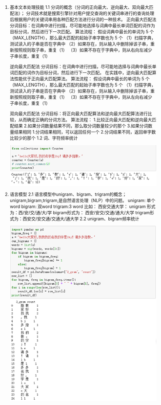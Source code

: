 1. 基本文本处理技能
  1.1 分词的概念（分词的正向最大、逆向最大、双向最大匹配法）；
    分词技术就是搜索引擎针对用户提交查询的关键词串进行的查询处理后根据用户的关键词串用各种匹配方法进行分词的一种技术。
    正向最大匹配法
    分词目标：在词典中进行扫描，尽可能地选择与词典中最长单词匹配的词作为目标分词，然后进行下一次匹配。 
    算法流程：
    假设词典中最长的单词为 5 个（MAX_LENGTH），那么最大匹配的起始子串字数也为 5 个
    （1）扫描字典，测试读入的子串是否在字典中
    （2）如果存在，则从输入中删除掉该子串，重新按照规则取子串，重复（1）
    （3）如果不存在于字典中，则从右向左减少子串长度，重复（1） 

    逆向最大匹配法
    分词目标：在词典中进行扫描，尽可能地选择与词典中最长单词匹配的词作为目标分词，然后进行下一次匹配。
    在实践中，逆向最大匹配算法性能优于正向最大匹配算法。 
    算法流程：
    假设词典中最长的单词为 5 个（MAX_LENGTH），那么最大匹配的起始子串字数也为 5 个
    （1）扫描字典，测试读入的子串是否在字典中
    （2）如果存在，则从输入中删除掉该子串，重新按照规则取子串，重复（1）
    （3）如果不存在于字典中，则从左向右减少子串长度，重复（1） 

    双向最大匹配法
    分词目标：将正向最大匹配算法和逆向最大匹配算法进行比较，从而确定正确的分词方法。 
    算法流程：
    1.比较正向最大匹配和逆向最大匹配结果
    2.如果分词数量结果不同，那么取分词数量较少的那个
    3.如果分词数量结果相同 
      1.分词结果相同，可以返回任何一个
      2.分词结果不同，返回单字数比较少的那个
  1.2 词、字符频率统计
    
    ![img](https://github.com/lbj000/nlp/blob/master/unigram.png)
2. 语言模型
  2.1 语言模型中unigram、bigram、trigram的概念；
    unigram,bigram,trigram,是自然语言处理（NLP）中的问题。
    unigram: 单个word 
    bigram: 双word
    trigram:3 word
    比如：
    西安交通大学：
    unigram 形式为：西/安/交/通/大/学
    bigram形式为： 西安/安交/交通/通大/大学
    trigram形式为：西安交/安交通/交通大/通大学
  2.2 unigram、bigram频率统计
    
    ![img](https://github.com/lbj000/nlp/blob/master/bigram.png)
